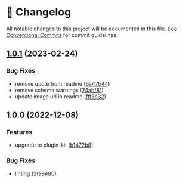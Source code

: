 <!-- markdownlint-disable --><!-- textlint-disable -->

# 📓 Changelog

All notable changes to this project will be documented in this file. See
[Conventional Commits](https://conventionalcommits.org) for commit guidelines.

## [1.0.1](https://github.com/SimeonGriggs/sanity-plugin-availability/compare/v1.0.0...v1.0.1) (2023-02-24)

### Bug Fixes

- remove quote from readme ([6a47b44](https://github.com/SimeonGriggs/sanity-plugin-availability/commit/6a47b443dec35eccea0b13d01b383344ab4d292a))
- remove schema warnings ([24abf81](https://github.com/SimeonGriggs/sanity-plugin-availability/commit/24abf8194f79bd5769cf3c63b70a44cdfbc49917))
- update image url in readme ([fff3b32](https://github.com/SimeonGriggs/sanity-plugin-availability/commit/fff3b325054bb39b54724be0e6bdcd7a80e119a9))

## 1.0.0 (2022-12-08)

### Features

- upgrade to plugin-kit ([b1472b8](https://github.com/SimeonGriggs/sanity-plugin-availability/commit/b1472b89d3247b15c6174eb90fa429d2343d42f3))

### Bug Fixes

- linting ([3fe9480](https://github.com/SimeonGriggs/sanity-plugin-availability/commit/3fe94807816a330e9a8eee6748155704c40dc584))
